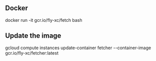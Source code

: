 ## Docker

docker run -it gcr.io/fly-xc/fetch bash

## Update the image

gcloud compute instances update-container fetcher --container-image  gcr.io/fly-xc/fetcher:latest

